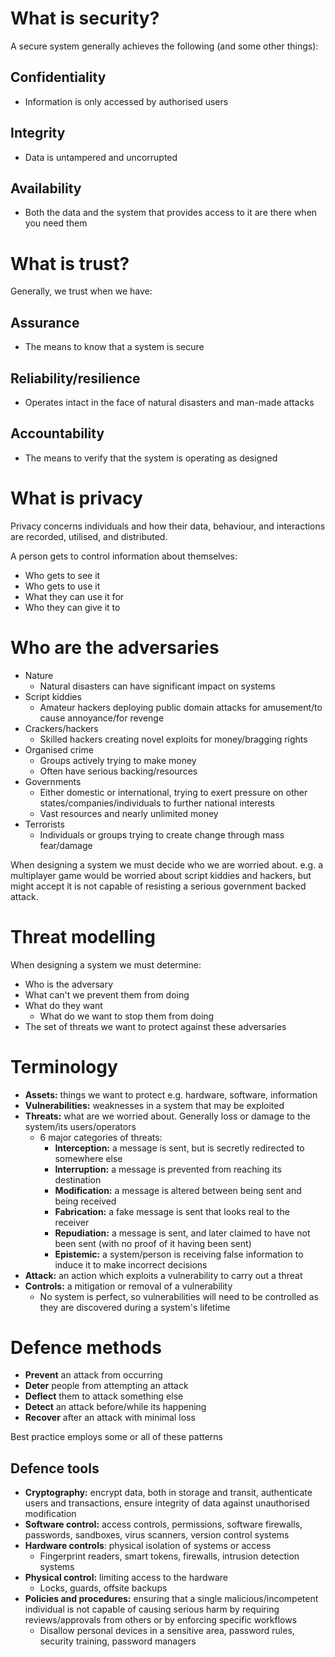 # What is security?
A secure system generally achieves the following (and some other things):
## Confidentiality
- Information is only accessed by authorised users
## Integrity
- Data is untampered and uncorrupted
## Availability
- Both the data and the system that provides access to it are there when you need them

# What is trust?
Generally, we trust when we have:
## Assurance
- The means to know that a system is secure

## Reliability/resilience
- Operates intact in the face of natural disasters and man-made attacks

## Accountability
- The means to verify that the system is operating as designed

# What is privacy
Privacy concerns individuals and how their data, behaviour, and interactions are recorded, utilised, and distributed.

A person gets to control information about themselves:
- Who gets to see it
- Who gets to use it
- What they can use it for
- Who they can give it to

# Who are the adversaries
- Nature
	- Natural disasters can have significant impact on systems
- Script kiddies
	- Amateur hackers deploying public domain attacks for amusement/to cause annoyance/for revenge
- Crackers/hackers
	- Skilled hackers creating novel exploits for money/bragging rights
- Organised crime
	- Groups actively trying to make money
	- Often have serious backing/resources
- Governments
	- Either domestic or international, trying to exert pressure on other states/companies/individuals to further national interests
	- Vast resources and nearly unlimited money
- Terrorists
	- Individuals or groups trying to create change through mass fear/damage

When designing a system we must decide who we are worried about.
e.g. a multiplayer game would be worried about script kiddies and hackers, but might accept it is not capable of resisting a serious government backed attack.

# Threat modelling
When designing a system we must determine:
- Who is the adversary
- What can't we prevent them from doing
- What do they want
	- What do we want to stop them from doing
- The set of threats we want to protect against these adversaries

# Terminology
- **Assets:** things we want to protect e.g. hardware, software, information
- **Vulnerabilities:** weaknesses in a system that may be exploited
- **Threats:** what are we worried about. Generally loss or damage to the system/its users/operators
	- 6 major categories of threats:
		- **Interception:** a message is sent, but is secretly redirected to somewhere else
		- **Interruption:** a message is prevented from reaching its destination
		- **Modification:** a message is altered between being sent and being received
		- **Fabrication:** a fake message is sent that looks real to the receiver
		- **Repudiation:** a message is sent, and later claimed to have not been sent (with no proof of it having been sent)
		- **Epistemic:** a system/person is receiving false information to induce it to make incorrect decisions
- **Attack:** an action which exploits a vulnerability to carry out a threat
- **Controls:** a mitigation or removal of a vulnerability
	- No system is perfect, so vulnerabilities will need to be controlled as they are discovered during a system's lifetime

# Defence methods
- **Prevent** an attack from occurring
- **Deter** people from attempting an attack
- **Deflect** them to attack something else
- **Detect** an attack before/while its happening
- **Recover** after an attack with minimal loss

Best practice employs some or all of these patterns

## Defence tools
- **Cryptography:** encrypt data, both in storage and transit, authenticate users and transactions, ensure integrity of data against unauthorised modification
- **Software control:** access controls, permissions, software firewalls, passwords, sandboxes, virus scanners, version control systems
- **Hardware controls**: physical isolation of systems or access
	- Fingerprint readers, smart tokens, firewalls, intrusion detection systems
- **Physical control:** limiting access to the hardware
	- Locks, guards, offsite backups
- **Policies and procedures:** ensuring that a single malicious/incompetent individual is not capable of causing serious harm by requiring reviews/approvals from others or by enforcing specific workflows
	- Disallow personal devices in a sensitive area, password rules, security training, password managers